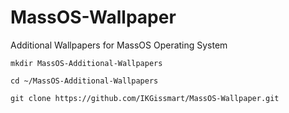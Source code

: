 # MassOS-Wallpaper
Additional Wallpapers for MassOS Operating System 
```
mkdir MassOS-Additional-Wallpapers
``` 
```
cd ~/MassOS-Additional-Wallpapers
```
```
git clone https://github.com/IKGissmart/MassOS-Wallpaper.git 
``` 
